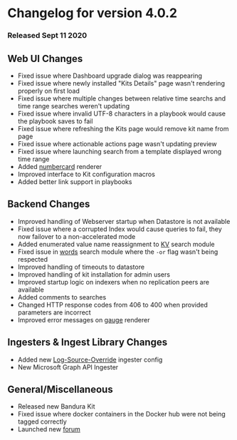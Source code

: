 # Changelog for version 4.0.2

### Released Sept 11 2020


## Web UI Changes
* Fixed issue where Dashboard upgrade dialog was reappearing
* Fixed issue where newly installed "Kits Details" page wasn't rendering properly on first load
* Fixed issue where multiple changes between relative time searchs and time range searches weren't updating
* Fixed issue where invalid UTF-8 characters in a playbook would cause the playbook saves to fail
* Fixed issue where refreshing the Kits page would remove kit name from page
* Fixed issue where actionable actions page wasn't updating preview
* Fixed issue where launching search from a template displayed wrong time range
* Added [numbercard](#!search/numbercard/numbercard.md) renderer
* Improved interface to Kit configuration macros
* Added better link support in playbooks

## Backend Changes
* Improved handling of Webserver startup when Datastore is not available
* Fixed issue where a corrupted Index would cause queries to fail, they now failover to a non-accelerated mode
* Added enumerated value name reassignment to [KV](#!search/kv/kv.md) search module
* Fixed issue in [words](#!search/words/words.md) search module where the `-or` flag wasn't being respected
* Improved handling of timeouts to datastore
* Improved handling of kit installation for admin users
* Improved startup logic on indexers when no replication peers are available
* Added comments to searches
* Changed HTTP response codes from 406 to 400 when provided parameters are incorrect
* Improved error messages on [gauge](#!search/gauge/gauge.md) renderer

## Ingesters & Ingest Library Changes
* Added new [Log-Source-Override](#!ingesters/ingesters.md#Log-Source-Override) ingester config
* New Microsoft Graph API Ingester 

## General/Miscellaneous
* Released new Bandura Kit
* Fixed issue where docker containers in the Docker hub were not being tagged correctly
* Launched new [forum](https://forum.gravwell.io)
